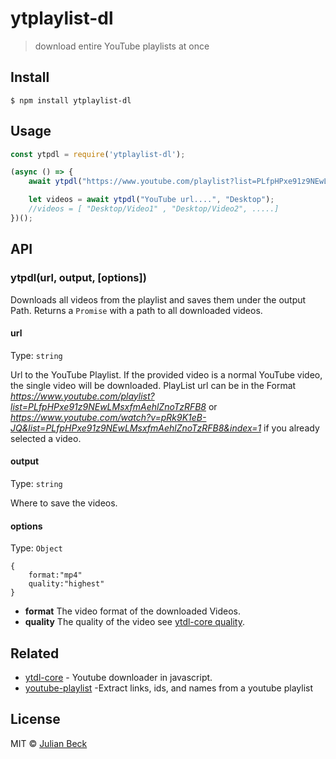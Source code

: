 # ytplaylist-dl 

> download entire YouTube playlists at once


## Install

```
$ npm install ytplaylist-dl
```


## Usage
```js
const ytpdl = require('ytplaylist-dl');

(async () => {
    await ytpdl("https://www.youtube.com/playlist?list=PLfpHPxe91z9NEwLMsxfmAehlZnoTzRFB8", "Desktop",{format:"mp4"});

    let videos = await ytpdl("YouTube url....", "Desktop");
    //videos = [ "Desktop/Video1" , "Desktop/Video2", .....]
})();
```


## API

### ytpdl(url, output, [options])

Downloads all videos from the playlist and saves them under the output Path.
Returns a `Promise` with a path to all downloaded videos.


#### url

Type: `string`

Url to the YouTube Playlist. If the provided video is a normal YouTube video, the single video will be downloaded. PlayList url can be in the Format *https://www.youtube.com/playlist?list=PLfpHPxe91z9NEwLMsxfmAehlZnoTzRFB8* or *https://www.youtube.com/watch?v=pRk9K1eB-JQ&list=PLfpHPxe91z9NEwLMsxfmAehlZnoTzRFB8&index=1* if you already selected a video. 

#### output

Type: `string`

Where to save the videos.

#### options

Type: `Object`

```
{
    format:"mp4"
    quality:"highest"
}
```
- **format** The video format of the downloaded Videos.
- **quality** The quality of the video see [ytdl-core quality](https://github.com/fent/node-ytdl-core#ytdlurl-options).


## Related

- [ytdl-core](https://github.com/fent/node-ytdl-core) - Youtube downloader in javascript.
- [youtube-playlist](https://github.com/CodeDotJS/youtube-playlist) -Extract links, ids, and names from a youtube playlist



## License

MIT © [Julian Beck](https://github.com/jufabeck2202)